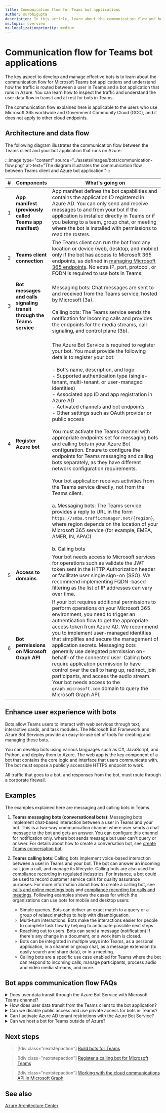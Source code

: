 ```yaml
---
title: Communication flow for Teams bot applications
author: surbhigupta
description: In this article, learn about the communication flow and how traffic routed between Teams and an Azure bot app 
ms.topic: overview
ms.localizationpriority: medium
---
```


# Communication flow for Teams bot applications

The key aspect to develop and manage effective bots is to learn about the communication flow for Microsoft Teams bot applications and understand how the traffic is routed between a user in Teams and a bot application that runs in Azure. You can learn how to inspect the traffic and understand the user data flow in transit and at rest for bots in Teams.

The communication flow explained here is applicable to the users who use Microsoft 365 worldwide and Government Community Cloud (GCC), and it does not apply to other cloud endpoints.

## Architecture and data flow

The following diagram illustrates the communication flow between the Teams client and your bot application that runs on Azure:

:::image type="content" source="../assets/images/bots/communication-flow.png" alt-text="The diagram illustrates the communication flow between Teams client and Azure bot application.":::

| # | Components | What's going on |
| --- | --- | --- |
| 1 | **App manifest (previously called Teams app manifest)**| App manifest defines the bot capabilities and contains the application ID registered in Azure AD. You can only send and receive messages to and from your bot if the application is installed directly in Teams or if you belong to a team, group chat, or meeting where the bot is installed with permissions to read the rosters. |
| 2 | **Teams client connection**| The Teams client can run the bot from any location or device (web, desktop, and mobile) only if the bot has access to Microsoft 365 endpoints, as defined in [managing Microsoft 365 endpoints](/microsoft-365/enterprise/managing-office-365-endpoints). No extra IP, port, protocol, or FQDN is required to use bots in Teams. |
| 3 | **Bot messages and calls signaling transit through the Teams service**| <br> Messaging bots: Chat messages are sent to and received from the Teams service, hosted by Microsoft (3a). </br> <br> Calling bots: The Teams service sends the notification for incoming calls and provides the endpoints for the media streams, call signaling, and control plane (3b). </br>|
| 4 | **Register Azure bot**| <br> The Azure Bot Service is required to register your bot. You must provide the following details to register your bot:</br> <br> - Bot's name, description, and logo <br> - Supported authentication type (single-tenant, multi-tenant, or user-managed identities) <br> - Associated app ID and app registration in Azure AD <br> - Activated channels and bot endpoints <br> - Other settings such as OAuth provider or public access </br> <br> You must activate the Teams channel with appropriate endpoints set for messaging bots and calling bots in your Azure Bot configuration. Ensure to configure the endpoints for Teams messaging and calling bots separately, as they have different network configuration requirements. </br> <br> Your bot application receives activities from the Teams service directly, not from the Teams client.</br> <br> a. Messaging bots: The Teams service provides a reply to URL in the form `https://smba.trafficmanager.net/{region}`, where region depends on the location of your Microsoft 365 service (for example, EMEA, AMER, IN, APAC). </br> <br> b. Calling bots </br>|
| 5 | **Access to domains**| Your bot needs access to Microsoft services for operations such as validate the JWT token sent in the HTTP Authorization header or facilitate user single sign-on (SSO). We recommend implementing FQDN-based filtering as the list of IP addresses can vary over time. |
| 6 | **Bot permissions on Microsoft Graph API**| If your bot requires additional permissions to perform operations on your Microsoft 365 environment, you need to trigger an authentication flow to get the appropriate access token from Azure AD. We recommend you to implement user-managed identities that simplifies and secure the management of application secrets. Messaging bots generally use delegated permission on-behalf-of the connected user. Calling bots require application permission to have control over the call to hang up, redirect, join participants, and access the audio stream. Your bot needs access to the `graph.microsoft.com` domain to query the Microsoft Graph API. |

## Enhance user experience with bots

Bots allow Teams users to interact with web services through text, interactive cards, and task modules. The Microsoft Bot Framework and Azure Bot Services provide an easy-to-use set of tools for creating and managing these bots.

You can develop bots using various languages such as C#, JavaScript, and Python, and deploy them to Azure. The web app is the key component of a bot that contains the core logic and interface that users communicate with. The bot must expose a publicly accessible HTTPS endpoint to work.

All traffic that goes to a bot, and responses from the bot, must route through a corporate firewall.

## Examples

The examples explained here are messaging and calling bots in Teams.

1. **Teams messaging bots (conversational bots)**: Messaging bots implement chat-based interaction between a user in Teams and your bot. This is a two-way communication channel where user sends a chat message to the bot and gets an answer. You can configure this channel for notification only. where bot sends message but user can't query or answer. For details about how to create a conversation bot, see [create Teams conversation bot](../sbs-teams-conversation-bot.yml).
1. **Teams calling bots**: Calling bots implement voice-based interaction between a user in Teams and your bot. The bot can answer an incoming call, join a call, and manage its lifecycle. Calling bots are also used for compliance recording in regulated industries. For instance, a bot could be used to record customer service calls for quality assurance purposes. For more information about how to create a calling bot, see [calls and online meetings bots](calls-and-meetings/calls-meetings-bots-overview.md) and [compliance recording for calls and meetings](/MicrosoftTeams/teams-recording-policy).
    Following examples shows the cases for which the organizations can use bots for mobile and desktop users:

    * Simple queries. Bots can deliver an exact match to a query or a group of related matches to help with disambiguation.
    * Multi-turn interactions. Bots make the interactions easier for people to complete task flow by helping to anticipate possible next steps.
    * Reaching out to users. Bots can send a message (notification) if there's any change in a document, or a work item is closed.
    * Bots can be integrated in multiple ways into Teams, as a personal application, in a channel or group chat, as a message extension (to easily search and share data), or in a meeting.
    * Calling bots are a specific use case enabled for Teams where the bot can respond to incoming calls, manage participants, process audio and video media streams, and more.

## Bot apps communication flow FAQs

<details>
<summary>Does user data transit through the Azure Bot Service with Microsoft Teams channel? </summary>

No. User data doesn't transits through the Azure Bot Service for both messaging and calling endpoints. For first-party channels such as Teams, Outlook, Skype, Search (Preview), and Direct Line Speech, user data goes directly to the Microsoft service endpoint and doesn't transit through the Azure Bot Service.
<br>
&nbsp;
</details>
<details>
<summary>How does user data transit from the Teams client to the bot application?</summary>

For first-party channels such as Teams, user data transits through the Microsoft 365 location that you configured during the provisioning of your services. For more information, see [where your Microsoft 365 customer data is stored](/microsoft-365/enterprise/o365-data-locations).
<br>
&nbsp;
</details>
<details>
<summary>Can we disable public access and use private access for bots in Teams?</summary>

No. Teams is SaaS (software as a service) platform and only provides public endpoints that Teams clients can join. Disabling public access is supported only in combination with [Direct Line App Service extension](/azure/bot-service/dl-network-isolation-concept) and isn't supported for Teams.
<br>
&nbsp;
</details>
<details>
<summary>Can I activate Azure AD tenant restrictions with the Azure Bot Service?</summary>

Yes. With tenant restrictions, organizations can specify the list of tenants that users on their network can access. Azure AD grants access only to the permitted tenants and all other tenants are blocked, including guest members. For more information, see [restrict access to a tenant](/azure/active-directory/manage-apps/tenant-restrictions).

For your bot application, and bot users, to be able to authenticate on the Azure Bot Service, your proxy server needs to add the following tenants to the allowlist:

* botframework.com if the Azure Bot Service is configured for multi-tenant.
* Your own company tenant (for example, contoso.com) if Azure Bot Service is configured for single-tenant.
<br>

&nbsp;
</details>
<details>
<summary>Can we host a bot for Teams outside of Azure? </summary>

It depends on the scenario. Messaging bots can be hosted on any infrastructure if all required FQDN, IP addresses and ports (in and out) are on the allowlist.However, calling bots can only be hosted on Microsoft Azure and specific services. For details, see [requirements and considerations for application-hosted media bots](calls-and-meetings/requirements-considerations-application-hosted-media-bots.md).
<br>
&nbsp;
</details>

## Next steps

> [!div class="nextstepaction"]
> [Build bots for Teams](what-are-bots.md)

> [!div class="nextstepaction"]
> [Register a calling bot for Microsoft Teams](https://microsoftgraph.github.io/microsoft-graph-comms-samples/docs/articles/calls/register-calling-bot.html)

> [!div class="nextstepaction"]
> [Working with the cloud communications API in Microsoft Graph](/graph/api/resources/communications-api-overview)

## See also

[Azure Architecture Center](/azure/architecture/)
